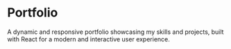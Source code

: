 # Portfolio
A dynamic and responsive portfolio showcasing my skills and projects, built with React for a modern and interactive user experience.
